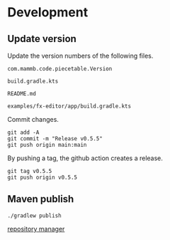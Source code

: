 
# Development

## Update version

Update the version numbers of the following files.

```
com.mammb.code.piecetable.Version
```

```
build.gradle.kts
```

```
README.md
```

```
examples/fx-editor/app/build.gradle.kts
```


Commit changes.

```shell
git add -A
git commit -m "Release v0.5.5"
git push origin main:main
```

By pushing a tag, the github action creates a release.

```shell
git tag v0.5.5
git push origin v0.5.5
```


## Maven publish

```shell
./gradlew publish
```

[repository manager](https://oss.sonatype.org/)

